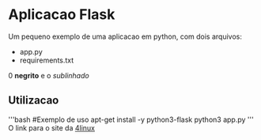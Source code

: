 # Aplicacao Flask

Um pequeno exemplo de uma aplicacao em python, com dois arquivos:

- app.py
- requirements.txt

0 **negrito** e o *sublinhado*

## Utilizacao

'''bash
#Exemplo de uso
apt-get install -y python3-flask
python3 app.py
'''
O link para o site da [4linux](https://4linux.com.br)
